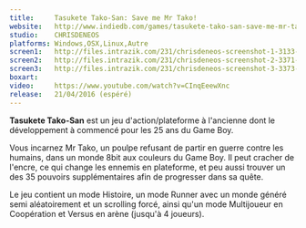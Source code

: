 ```yaml
---
title:     Tasukete Tako-San: Save me Mr Tako!
website:   http://www.indiedb.com/games/tasukete-tako-san-save-me-mr-tako
studio:    CHRISDENEOS
platforms: Windows,OSX,Linux,Autre
screen1:   http://files.intrazik.com/231/chrisdeneos-screenshot-1-3133-493-20150428-215618.png
screen2:   http://files.intrazik.com/231/chrisdeneos-screenshot-2-3371-493-20150428-215618.png
screen3:   http://files.intrazik.com/231/chrisdeneos-screenshot-3-3373-493-20150428-215619.png
boxart:    
video:     https://www.youtube.com/watch?v=CInqEeewXnc
release:   21/04/2016 (espéré)
---
```


**Tasukete Tako-San** est un jeu d'action/plateforme à l'ancienne dont le développement à commencé pour les 25 ans du Game Boy.

Vous incarnez Mr Tako, un poulpe refusant de partir en guerre contre les humains, dans un monde 8bit aux couleurs du Game Boy. Il peut cracher de l'encre, ce qui change les ennemis en plateforme, et peu aussi trouver un des 35 pouvoirs supplémentaires afin de progresser dans sa quête. 

Le jeu contient un mode Histoire, un mode Runner avec un monde généré semi aléatoirement et un scrolling forcé, ainsi qu'un mode Multijoueur en Coopération et Versus en arène (jusqu'à 4 joueurs).
